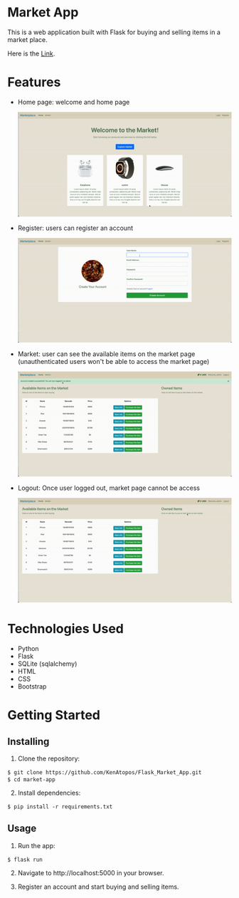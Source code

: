 # Market App
This is a web application built with Flask for buying and selling items in a market place.

Here is the [Link](https://flask-market-h68n.onrender.com).

# Features

- Home page: welcome and home page
    
    ![home](./market/static/img/home.gif)

- Register: users can register an account
    
    ![register](./market/static/img/check_registration.gif)

- Market: user can see the available items on the market page (unauthenticated users won't be able to access the market page)
    
    ![market](./market/static/img/info_buy_sell.gif)

- Logout: Once user logged out, market page cannot be access
    
    ![logout](./market/static/img/logout.gif)

# Technologies Used
- Python
- Flask
- SQLite (sqlalchemy)
- HTML
- CSS
- Bootstrap

# Getting Started

## Installing
1. Clone the repository:

```
$ git clone https://github.com/KenAtopos/Flask_Market_App.git
$ cd market-app
```
2. Install dependencies:
```
$ pip install -r requirements.txt
```
## Usage
1. Run the app:
```
$ flask run
```
2. Navigate to http://localhost:5000 in your browser.

3. Register an account and start buying and selling items.

